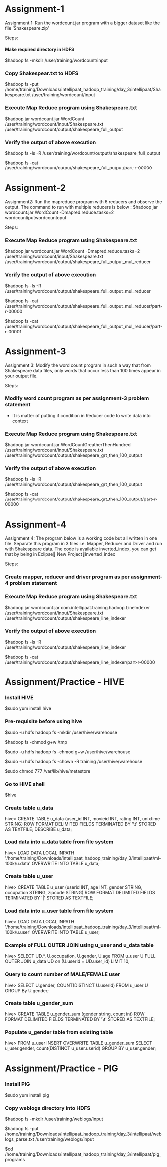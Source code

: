 Assignment-1
========

Assignment 1: Run the wordcount.jar program with a bigger dataset like the file ‘Shakespeare.zip’

Steps:

#### Make required directory in HDFS
$hadoop fs -mkdir /user/training/wordcount/input

### Copy Shakespear.txt to HDFS
$hadoop fs -put /home/training/Downloads/intellipaat_hadoop_training/day_3/intellipaat/Shakespeare.txt /user/training/wordcount/input

### Execute Map Reduce program using Shakespeare.txt
$hadoop jar wordcount.jar WordCount /user/training/wordcount/input/Shakespeare.txt /user/training/wordcount/output/shakespeare_full_output

### Verify the output of above execution
$hadoop fs -ls -R /user/training/wordcount/output/shakespeare_full_output

$hadoop fs -cat /user/training/wordcount/output/shakespeare_full_output/part-r-00000


Assignment-2
========

Assignment2: Run the mapreduce program with 6 reducers and observe the output. The command to run with multiple reducers is below :
$hadoop jar wordcount.jar WordCount -Dmapred.reduce.tasks=2 wordcountiputwordcountoput

Steps:

### Execute Map Reduce program using Shakespeare.txt
$hadoop jar wordcount.jar WordCount -Dmapred.reduce.tasks=2 /user/training/wordcount/input/Shakespeare.txt /user/training/wordcount/output/shakespeare_full_output_mul_reducer

### Verify the output of above execution
$hadoop fs -ls -R /user/training/wordcount/output/shakespeare_full_output_mul_reducer

$hadoop fs -cat /user/training/wordcount/output/shakespeare_full_output_mul_reducer/part-r-00000

$hadoop fs -cat /user/training/wordcount/output/shakespeare_full_output_mul_reducer/part-r-00001


Assignment-3
========

Assignment 3: Modify the word count program in such a way that from Shakespeare data files, only words that occur less than 100 times appear in your output file.

Steps:

### Modify word count program as per assignment-3 problem statement
- It is matter of putting if condition in Reducer code to write data into context

### Execute Map Reduce program using Shakespeare.txt
$hadoop jar wordcount.jar WordCountGreatherThenHundred /user/training/wordcount/input/Shakespeare.txt /user/training/wordcount/output/shakespeare_grt_then_100_output

### Verify the output of above execution
$hadoop fs -ls -R /user/training/wordcount/output/shakespeare_grt_then_100_output

$hadoop fs -cat /user/training/wordcount/output/shakespeare_grt_then_100_output/part-r-00000


Assignment-4
========

Assignment 4: The program below is a working code but all written in one file.
Separate this program in 3 files i.e. Mapper, Reducer and Driver and run with Shakespeare data. 
The code is available inverted_index, you can get that by being in Eclipse New Projectinverted_index


Steps:

### Create mapper, reducer and driver program as per assignment-4 problem statement

### Execute Map Reduce program using Shakespeare.txt
$hadoop jar wordcount.jar com.intellipaat.training.hadoop.LineIndexer /user/training/wordcount/input/Shakespeare.txt /user/training/wordcount/output/shakespeare_line_indexer

### Verify the output of above execution
$hadoop fs -ls -R /user/training/wordcount/output/shakespeare_line_indexer

$hadoop fs -cat /user/training/wordcount/output/shakespeare_line_indexer/part-r-00000


Assignment/Practice - HIVE
========

### Install HIVE
$sudo yum install hive

### Pre-requisite before using hive
$sudo -u hdfs hadoop fs -mkdir /user/hive/warehouse

$hadoop fs -chmod g+w /tmp

$sudo -u hdfs hadoop fs -chmod g+w /user/hive/warehouse

$sudo -u hdfs hadoop fs -chown -R training /user/hive/warehouse

$sudo chmod 777 /var/lib/hive/metastore

### Go to HIVE shell
$hive

### Create table u_data
hive> CREATE TABLE u_data (user_id INT, movieid INT, rating INT, unixtime STRING) ROW FORMAT DELIMITED FIELDS TERMINATED BY '\t' STORED AS TEXTFILE;
DESCRIBE u_data;

### Load data into u_data table from file system
hive> LOAD DATA LOCAL INPATH '/home/training/Downloads/intellipaat_hadoop_training/day_3/intellipaat/ml-100k/u.data' OVERWRITE INTO TABLE u_data;

### Create table u_user
hive> CREATE TABLE u_user (userid INT, age INT, gender STRING, occupation STRING, zipcode STRING) ROW FORMAT DELIMITED FIELDS TERMINATED BY '|' STORED AS TEXTFILE;

### Load data into u_user table from file system
hive> LOAD DATA LOCAL INPATH '/home/training/Downloads/intellipaat_hadoop_training/day_3/intellipaat/ml-100k/u.user' OVERWRITE INTO TABLE u_user;

### Example of FULL OUTER JOIN using u_user and u_data table
hive> SELECT UD.*, U.occupation, U.gender, U.age FROM u_user U FULL OUTER JOIN u_data UD on (U.userid = UD.user_id) LIMIT 10;

### Query to count number of MALE/FEMALE user
hive> SELECT U.gender, COUNT(DISTINCT U.userid) FROM u_user U GROUP By U.gender;

### Create table u_gender_sum
hive> CREATE TABLE u_gender_sum (gender string, count int) ROW FORMAT DELIMITED FIELDS TERMINATED BY '\t' STORED AS TEXTFILE;
 
### Populate u_gender table from existing table
hive> FROM u_user INSERT OVERWRITE TABLE u_gender_sum SELECT u_user.gender, count(DISTINCT u_user.userid) GROUP BY u_user.gender;


Assignment/Practice - PIG
========

### Install PIG
$sudo yum install pig

### Copy weblogs directory into HDFS
$hadoop fs -mkdir /user/training/weblogs/input

$hadoop fs -put /home/training/Downloads/intellipaat_hadoop_training/day_3/intellipaat/weblogs_parse.txt /user/training/weblogs/input

$cd /home/training/Downloads/intellipaat_hadoop_training/day_3/intellipaat/pig_programs
